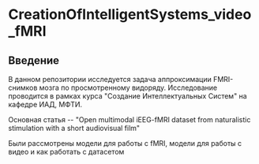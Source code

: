 # CreationOfIntelligentSystems_video_fMRI


## Введение

В данном репозитории исследуется задача аппроксимации FMRI-снимков мозга по просмотренному видоряду. Исследование проводится в рамках курса "Создание Интеллектуальных Систем" на кафедре ИАД, МФТИ.

Основная статья -- "Open multimodal iEEG-fMRI dataset from naturalistic stimulation with a short audiovisual film"

Были рассмотрены модели для работы с fMRI, модели для работы с видео и как работать с датасетом


